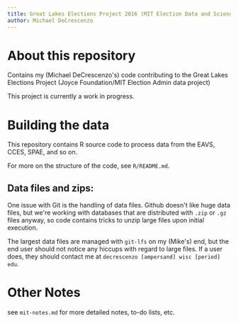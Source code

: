 ```yaml
---
title: Great Lakes Elections Project 2016 (MIT Election Data and Science Lab)
author: Michael DeCrescenzo
---
```


# About this repository

Contains my (Michael DeCrescenzo's) code contributing to the Great Lakes Elections Project (Joyce Foundation/MIT Election Admin data project)

This project is currently a work in progress.


# Building the data

This repository contains R source code to process data from the EAVS, CCES, SPAE, and so on.

For more on the structure of the code, see `R/README.md`. 


## Data files and zips:

One issue with Git is the handling of data files. Github doesn't like huge data files, but we're working with databases that are distributed with `.zip` or `.gz` files anyway, so code contains tricks to unzip large files upon initial execution.

The largest data files are managed with `git-lfs` on my (Mike's) end, but the end user should not notice any hiccups with regard to large files. If a user does, they should contact me at `decrescenzo [ampersand] wisc [period] edu`. 



# Other Notes

see `mit-notes.md` for more detailed notes, to-do lists, etc.
